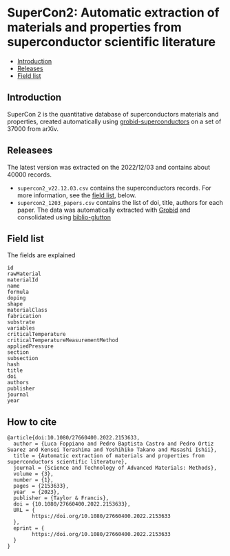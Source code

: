 # SuperCon2: Automatic extraction of materials and properties from superconductor scientific literature

- [Introduction](#introduction)
- [Releases](#releases)
- [Field list](#field-list)

## Introduction 

SuperCon 2 is the quantitative database of superconductors materials and properties, created automatically using [grobid-superconductors](https://github.com/lfoppiano/grobid-superconductors) on a set of 37000 from arXiv. 

## Releasees 

The latest version was extracted on the 2022/12/03 and contains about 40000 records.  
- `supercon2_v22.12.03.csv` contains the superconductors records. For more information, see the [field list](#field-list), below.
- `supercon2_1203_papers.csv` contains the list of doi, title, authors for each paper. The data was automatically extracted with [Grobid](https://github.com/kermitt2/grobid) and consolidated using [biblio-glutton](https://github.com/kermitt2/biblio-glutton)

## Field list

The fields are explained 
```
id
rawMaterial
materialId
name
formula
doping
shape
materialClass
fabrication
substrate
variables
criticalTemperature
criticalTemperatureMeasurementMethod
appliedPressure
section
subsection
hash
title
doi
authors
publisher
journal
year
```

## How to cite 

```
@article{doi:10.1080/27660400.2022.2153633,
  author = {Luca Foppiano and Pedro Baptista Castro and Pedro Ortiz Suarez and Kensei Terashima and Yoshihiko Takano and Masashi Ishii},
  title = {Automatic extraction of materials and properties from superconductors scientific literature},
  journal = {Science and Technology of Advanced Materials: Methods},
  volume = {3},
  number = {1},
  pages = {2153633},
  year  = {2023},
  publisher = {Taylor & Francis},
  doi = {10.1080/27660400.2022.2153633},
  URL = { 
        https://doi.org/10.1080/27660400.2022.2153633
  },
  eprint = { 
        https://doi.org/10.1080/27660400.2022.2153633
  }
}
```
